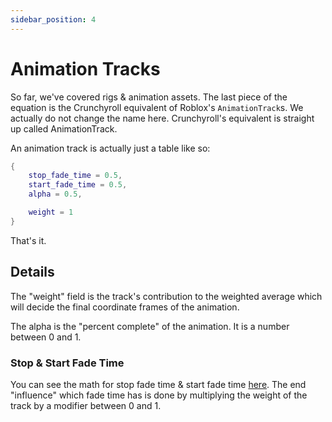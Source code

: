 ```yaml
---
sidebar_position: 4
---
```


# Animation Tracks

So far, we've covered rigs & animation assets. The last piece of the equation is the Crunchyroll equivalent of Roblox's `AnimationTrack`s. We actually do not change the name here. Crunchyroll's equivalent is straight up called AnimationTrack.

An animation track is actually just a table like so:

```lua
{
	stop_fade_time = 0.5,
	start_fade_time = 0.5,
	alpha = 0.5,

	weight = 1
}
```

That's it.

## Details

The "weight" field is the track's contribution to the weighted average which will decide the final coordinate frames of the animation.

The alpha is the "percent complete" of the animation. It is a number between 0 and 1.

### Stop & Start Fade Time

You can see the math for stop fade time & start fade time [here](https://www.desmos.com/calculator/9wt45xeilg).
The end "influence" which fade time has is done by multiplying the weight of the track by a modifier between 0 and 1.
